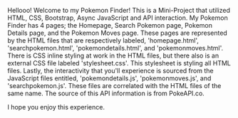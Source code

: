 Hellooo!
Welcome to my Pokemon Finder!
This is a Mini-Project that utilized HTML, CSS, Bootstrap, Async JavaScript and API interaction.
My Pokemon Finder has 4 pages; the Homepage, Search Pokemon page, Pokemon Details page, and the Pokemon Moves page.
These pages are represented by the HTML files that are respectively labeled, 'homepage.html', 'searchpokemon.html', 'pokemondetails.html', and 'pokemonmoves.html'.
There is CSS inline styling at work in the HTML files, but there also is an external CSS file labeled 'stylesheet.css'. This stylesheet is styling all HTML files.
Lastly, the interactivity that you'll experience is sourced from the JavaScript files entitled, 'pokemondetails.js', 'pokemonmoves.js', and 'searchpokemon.js'. These files are correlated with the HTML files of the same name.
The source of this API information is from PokeAPI.co.

I hope you enjoy this experience.
